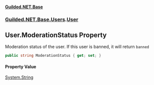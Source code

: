 #### [Guilded.NET.Base](Guilded_NET_Base.md 'Guilded.NET.Base')
### [Guilded.NET.Base.Users](Guilded_NET_Base.md#Guilded_NET_Base_Users 'Guilded.NET.Base.Users').[User](User.md 'Guilded.NET.Base.Users.User')
## User.ModerationStatus Property
Moderation status of the user. If this user is banned, it will return `banned`  
```csharp
public string ModerationStatus { get; set; }
```
#### Property Value
[System.String](https://docs.microsoft.com/en-us/dotnet/api/System.String 'System.String')
